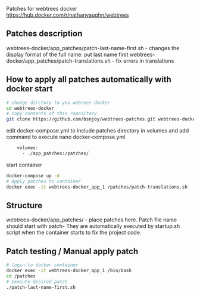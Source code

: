 Patches for webtrees docker https://hub.docker.com/r/nathanvaughn/webtrees

## Patches description
webtrees-docker/app_patches/patch-last-name-first.sh - changes the display format of the full name: put last name first
webtrees-docker/app_patches/patch-translations.sh - fix errors in translations

## How to apply all patches automatically with docker start
```bash
# change dirctory to you webrees docker
cd webtrees-docker
# copy contents of this repository
git clone https://github.com/bsnjoy/webtrees-patches.git webtrees-docker
```

edit docker-compose.yml to include patches directory in volumes and add command to execute
nano docker-compose.yml
```bash
    volumes:
      - ./app_patches:/patches/
```

start container
```bash
docker-compose up -d
# Apply patches to container
docker exec -it webtrees-docker_app_1 /patches/patch-translations.sh
```

## Structure
webtrees-docker/app_patches/ - place patches here. Patch file name should start with patch- 
They are automatically executed by startup.sh script when the container starts to fix the project code.

## Patch testing / Manual apply patch
```bash
# login to docker container
docker exec -it webtrees-docker_app_1 /bin/bash
cd /patches
# execute desired patch
./patch-last-name-first.sh
```
